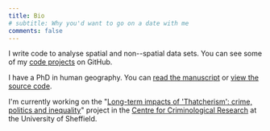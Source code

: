 ```yaml
---
title: Bio
# subtitle: Why you'd want to go on a date with me
comments: false
---
```


I write code to analyse spatial and non--spatial data sets.
You can see some of my [code projects](https://github.com/philmikejones) on GitHub.

I have a PhD in human geography.
You can [read the manuscript](http://etheses.whiterose.ac.uk/id/eprint/19283)  or [view the source code](https://github.com/philmikejones/thesis).

I'm currently working on the "[Long-term impacts of 'Thatcherism': crime, politics and inequality](https://www.sheffield.ac.uk/law/research/projects/crimetrajectories)" project in the [Centre for Criminological Research](https://www.sheffield.ac.uk/law/research/clusters/ccr) at the University of Sheffield.
